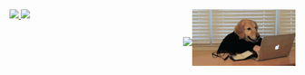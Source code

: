 ##

<div>
  <img align="right" height="100rem" src="giphy.gif">
</div>

<div style="display: inline_block">
  <a href="https://github.com/iagoscm">
  <img height="140em" src="https://github-readme-stats.vercel.app/api?username=iagoscm&count_private=true&show_icons=true&theme=tokyonight&hide_border=true"></img>
  <img height="140em" src="https://github-readme-stats.vercel.app/api/top-langs/?username=iagoscm&layout=compact&langs_count=7&theme=tokyonight&hide_border=true"></img>
</div>

##

<div>
  <img align="right" src="https://komarev.com/ghpvc/?username=iagoscm&label=Profile%20views&color=0e75b6&style=flat"/>  
</div>

